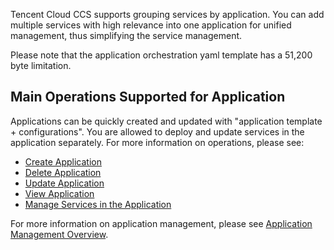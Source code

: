 Tencent Cloud CCS supports grouping services by application. You can add multiple services with high relevance into one application for unified management, thus simplifying the service management.

Please note that the application orchestration yaml template has a 51,200 byte limitation. 

## Main Operations Supported for Application

Applications can be quickly created and updated with "application template + configurations". You are allowed to deploy and update services in the application separately. For more information on operations, please see:

- [Create Application][1]
- [Delete Application][2]
- [Update Application][3]
- [View Application][4]
- [Manage Services in the Application][5]

For more information on application management, please see [Application Management Overview][7].

  [1]: https://cloud.tencent.com/document/product/457/11942
  [2]: https://cloud.tencent.com/document/product/457/11943
  [3]: https://cloud.tencent.com/document/product/457/11947
  [4]: https://cloud.tencent.com/document/product/457/11948
  [5]: https://cloud.tencent.com/document/product/457/11989
  [6]: https://console.cloud.tencent.com/ccs/guide
  [7]: https://cloud.tencent.com/document/product/457/12198
